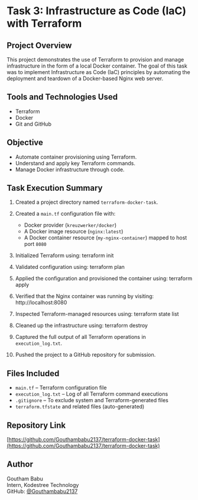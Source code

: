 # Task 3: Infrastructure as Code (IaC) with Terraform

## Project Overview

This project demonstrates the use of Terraform to provision and manage infrastructure in the form of a local Docker container. The goal of this task was to implement Infrastructure as Code (IaC) principles by automating the deployment and teardown of a Docker-based Nginx web server.

## Tools and Technologies Used

- Terraform
- Docker
- Git and GitHub

## Objective

- Automate container provisioning using Terraform.
- Understand and apply key Terraform commands.
- Manage Docker infrastructure through code.

## Task Execution Summary

1. Created a project directory named `terraform-docker-task`.

2. Created a `main.tf` configuration file with:
   - Docker provider (`kreuzwerker/docker`)
   - A Docker image resource (`nginx:latest`)
   - A Docker container resource (`my-nginx-container`) mapped to host port `8080`

3. Initialized Terraform using:
   terraform init

4. Validated configuration using:
   terraform plan

5. Applied the configuration and provisioned the container using:
   terraform apply

6. Verified that the Nginx container was running by visiting:
   http://localhost:8080

7. Inspected Terraform-managed resources using:
   terraform state list

8. Cleaned up the infrastructure using:
   terraform destroy


9. Captured the full output of all Terraform operations in `execution_log.txt`.

10. Pushed the project to a GitHub repository for submission.

## Files Included

- `main.tf` – Terraform configuration file
- `execution_log.txt` – Log of all Terraform command executions
- `.gitignore` – To exclude system and Terraform-generated files
- `terraform.tfstate` and related files (auto-generated)

## Repository Link

[https://github.com/Gouthambabu2137/terraform-docker-task](https://github.com/Gouthambabu2137/terraform-docker-task)

## Author

Goutham Babu  
Intern, Kodestree Technology  
GitHub: [@Gouthambabu2137](https://github.com/Gouthambabu2137)
